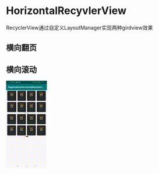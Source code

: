 # HorizontalRecyvlerView
RecyclerView通过自定义LayoutManager实现两种girdview效果

## 横向翻页
## 横向滚动

![Iimage text](https://github.com/baiaihan/HorizontalRecyvlerView/blob/master/SVID_20200918_113953_1.gif)
